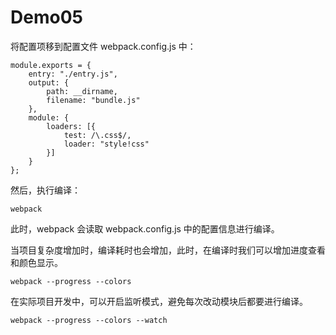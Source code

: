 # Demo05

将配置项移到配置文件 webpack.config.js 中：
```
module.exports = {
    entry: "./entry.js",
    output: {
        path: __dirname,
        filename: "bundle.js"
    },
    module: {
        loaders: [{
            test: /\.css$/,
            loader: "style!css"
        }]
    }
};
```

然后，执行编译：
```
webpack
```

此时，webpack 会读取 webpack.config.js 中的配置信息进行编译。

当项目复杂度增加时，编译耗时也会增加，此时，在编译时我们可以增加进度查看和颜色显示。
```
webpack --progress --colors
```

在实际项目开发中，可以开启监听模式，避免每次改动模块后都要进行编译。
```
webpack --progress --colors --watch
```